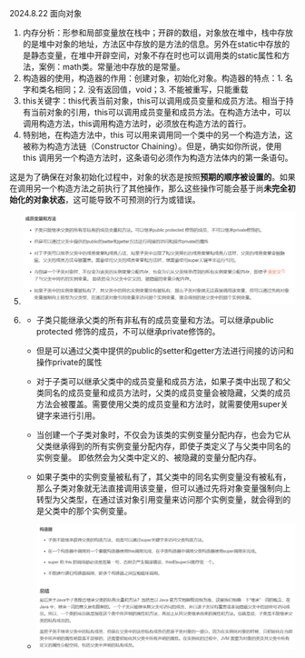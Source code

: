2024.8.22
面向对象
1. 内存分析：形参和局部变量放在栈中；开辟的数组，对象放在堆中，栈中存放的是堆中对象的地址，方法区中存放的是方法的信息。另外在static中存放的是静态变量，在堆中开辟空间，对象不存在时也可以调用类的static属性和方法，案例：math类。常量池中存放的是常量。
2. 构造器的使用，构造器的作用：创建对象，初始化对象。构造器的特点：1. 名字和类名相同；2. 没有返回值，void；3. 不能被重写，只能重载
3. this关键字：this代表当前对象，this可以调用成员变量和成员方法。相当于持有当前对象的引用，this可以调用成员变量和成员方法。在构造方法中，可以调用构造方法，this调用构造方法时，必须放在构造方法的首行。
4. 特别地，在构造方法中，this 可以用来调用同一个类中的另一个构造方法，这被称为构造方法链（Constructor Chaining）。但是，确实如你所说，使用 this 调用另一个构造方法时，这条语句必须作为构造方法体内的第一条语句。

这是为了确保在对象初始化过程中，对象的状态是按照**预期的顺序被设置的**。如果在调用另一个构造方法之前执行了其他操作，那么这些操作可能会基于尚**未完全初始化的对象状态**，这可能导致不可预测的行为或错误。

5. ![alt text](image.png)
6. - 子类只能继承父类的所有非私有的成员变量和方法。可以继承public protected 修饰的成员，不可以继承private修饰的。

   - 但是可以通过父类中提供的public的setter和getter方法进行间接的访问和操作private的属性

   - 对于子类可以继承父类中的成员变量和成员方法，如果子类中出现了和父类同名的成员变量和成员方法时，父类的成员变量会被隐藏，父类的成员方法会被覆盖。需要使用父类的成员变量和方法时，就需要使用super关键字来进行引用。

   - 当创建一个子类对象时，不仅会为该类的实例变量分配内存，也会为它从父类继承得到的所有实例变量分配内存，即使子类定义了与父类中同名的实例变量。 即依然会为父类中定义的、被隐藏的变量分配内存。

   - 如果子类中的实例变量被私有了，其父类中的同名实例变量没有被私有，那么子类对象就无法直接调用该变量，但可以通过先将对象变量强制向上转型为父类型，在通过该对象引用变量来访问那个实例变量，就会得到的是父类中的那个实例变量。
   - ![alt text](image-1.png)